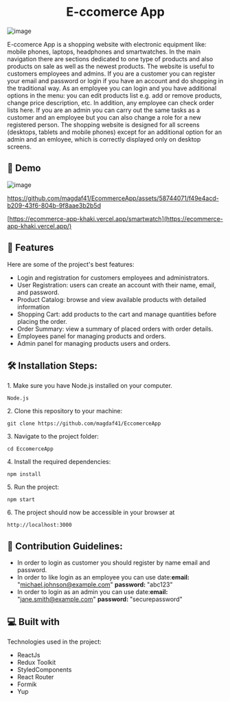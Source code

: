 <h1 align="center" id="title">E-ccomerce App</h1>


![image](https://github.com/magdaf41/EcommerceApp/assets/58744071/68479a0b-cc11-4ce3-a3fa-255812d090af)




<p id="description">E-ccomerce App is a shopping website with electronic equipment like: mobile phones, laptops, headphones and smartwatches. In the main navigation there are sections dedicated to one type of products and also products on sale as well as the newest products. The website is useful to customers employees and admins. If you are a customer you can register your email and password or login if you have an account and do shopping in the traditional way. As an employee you can login and you have additional options in the menu: you can edit products list e.g. add or remove products, change price description, etc. In addition, any employee can check order lists here. If you are an admin you can carry out the same tasks as a customer and an employee but you can also change a role for a new registered person. The shopping website is designed for all screens (desktops, tablets and mobile phones) except for an additional option for an admin and an emloyee, which is correctly displayed only on desktop screens. </p>

<h2>🚀 Demo</h2>

![image](https://github.com/magdaf41/EcommerceApp/assets/58744071/c41a84ee-ae89-4bdc-b41e-2d8cb5c4c603)



https://github.com/magdaf41/EcommerceApp/assets/58744071/f49e4acd-b209-43f6-804b-9f8aae3b2b5d


[https://ecommerce-app-khaki.vercel.app/smartwatch](https://ecommerce-app-khaki.vercel.app/)

  
  
<h2>🧐 Features</h2>

Here are some of the project's best features:

*   Login and registration for customers employees and administrators.
*   User Registration: users can create an account with their name, email, and password.
*   Product Catalog: browse and view available products with detailed information
*   Shopping Cart: add products to the cart and manage quantities before placing the order.
*   Order Summary: view a summary of placed orders with order details.
*   Employees panel for managing products and orders.
*   Admin panel for managing products users and orders.

<h2>🛠️ Installation Steps:</h2>

<p>1. Make sure you have Node.js installed on your computer.</p>

```
Node.js
```

<p>2. Clone this repository to your machine:</p>

```
git clone https://github.com/magdaf41/EccomerceApp
```

<p>3. Navigate to the project folder:</p>

```
cd EccomerceApp
```

<p>4. Install the required dependencies:</p>

```
npm install
```

<p>5. Run the project:</p>

```
npm start
```

<p>6. The project should now be accessible in your browser at</p>

```
http://localhost:3000
```

<h2>🍰 Contribution Guidelines:</h2>

* In order to login as customer you should register by name email and password.
* In order to like login as an employee you can use date:<strong>email:</strong> "michael.johnson@example.com" <strong>password: </strong>"abc123" 
* In order to login as an admin you can use date:<strong>email:</strong> "jane.smith@example.com" <strong>password: </strong> "securepassword"


<h2>💻 Built with</h2>

Technologies used in the project:

*   ReactJs
*   Redux Toolkit
*   StyledComponents
*   React Router
*   Formik
*   Yup
